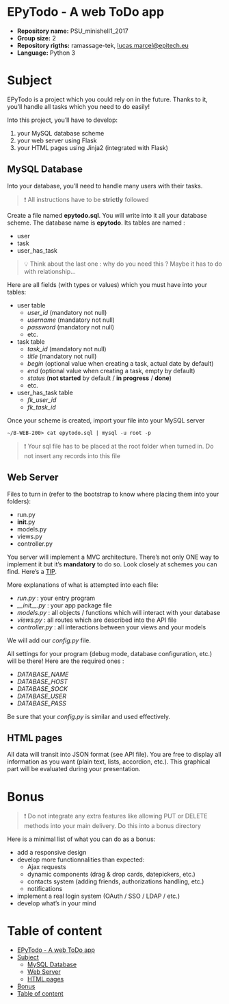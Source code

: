 # EPyTodo - A web ToDo app

- **Repository name:** PSU_minishell1_2017
- **Group size:** 2
- **Repository rigths:** ramassage-tek, lucas.marcel@epitech.eu
- **Language:** Python 3

# Subject

EPyTodo is a project which you could rely on in the future.
Thanks to it, you’ll handle all tasks which you need to do easily!

Into this project, you’ll have to develop:
1. your MySQL database scheme
2. your web server using Flask
3. your HTML pages using Jinja2 (integrated with Flask)

## MySQL Database

Into your database, you’ll need to handle many users with their tasks.

> :exclamation: All instructions have to be **strictly** followed

Create a file named **epytodo.sql**.
You will write into it all your database scheme.
The database name is **epytodo**.
Its tables are named :
- user
- task
- user_has_task

> :bulb: Think about the last one : why do you need this ?
> Maybe it has to do with relationship...

Here are all fields (with types or values) which you must have into your tables:
- user table
  - _user_id_ (mandatory not null)
  - _username_ (mandatory not null)
  - _password_ (mandatory not null)
  - etc.
- task table
  - _task_id_ (mandatory not null)
  - _title_ (mandatory not null)
  - _begin_ (optional value when creating a task, actual date by default)
  - _end_ (optional value when creating a task, empty by default)
  - _status_ (**not started** by default / **in progress** / **done**)
  - etc.
- user_has_task table
  - _fk_user_id_
  - _fk_task_id_

Once your scheme is created, import your file into your MySQL server

```
∼/B-WEB-200> cat epytodo.sql | mysql -u root -p
```

> :exclamation: Your sql file has to be placed at the root folder when turned in.
> Do not insert any records into this file

## Web Server

Files to turn in (refer to the bootstrap to know where placing them into your folders):
- run.py
- __init__.py
- models.py
- views.py
- controller.py

You server will implement a MVC architecture.
There’s not only ONE way to implement it but it’s **mandatory** to do so.
Look closely at schemes you can find. Here’s a [TIP].

More explanations of what is attempted into each file:
- _run.py_ : your entry program
- _&#95;&#95;init&#95;&#95;.py_ : your app package file
- _models.py_ : all objects / functions which will interact with your database
- _views.py_ : all routes which are described into the API file
- _controller.py_ : all interactions between your views and your models

We will add our _config.py_ file.

All settings for your program (debug mode, database configuration, etc.) will be there!
Here are the required ones :
- _DATABASE_NAME_
- _DATABASE_HOST_
- _DATABASE_SOCK_
- _DATABASE_USER_
- _DATABASE_PASS_

Be sure that your _config.py_ is similar and used effectively.

## HTML pages

All data will transit into JSON format (see API file).
You are free to display all information as you want (plain text, lists, accordion, etc.).
This graphical part will be evaluated during your presentation.

# Bonus

> :exclamation: Do not integrate any extra features like allowing PUT or DELETE methods into your main delivery.
> Do this into a bonus directory

Here is a minimal list of what you can do as a bonus:
- add a responsive design
- develop more functionnalities than expected:
  - Ajax requests
  - dynamic components (drag & drop cards, datepickers, etc.)
  - contacts system (adding friends, authorizations handling, etc.)
  - notifications
- implement a real login system (OAuth / SSO / LDAP / etc.)
- develop what’s in your mind

# Table of content
<!-- TOC depthFrom:1 depthTo:6 withLinks:1 updateOnSave:1 orderedList:0 -->

- [EPyTodo - A web ToDo app](#epytodo-a-web-todo-app)
- [Subject](#subject)
	- [MySQL Database](#mysql-database)
	- [Web Server](#web-server)
	- [HTML pages](#html-pages)
- [Bonus](#bonus)
- [Table of content](#table-of-content)

<!-- /TOC -->

[TIP]: http://lmgtfy.com/?q=MVC
